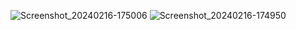 ![Screenshot_20240216-175006](https://github.com/Don250/DrawerNavigationsAssignment-23123/assets/96869280/79005715-4c56-4559-bc84-3847895110fe)
![Screenshot_20240216-174950](https://github.com/Don250/DrawerNavigationsAssignment-23123/assets/96869280/82f1b941-00f2-46e9-bd66-d7ecd488b9ed)
